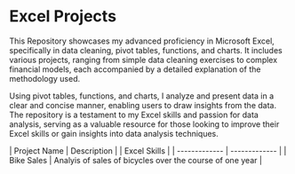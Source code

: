 # Excel Projects

This Repository showcases my advanced proficiency in Microsoft Excel, specifically in data cleaning, pivot tables, functions, and charts. It includes various projects, ranging from simple data cleaning exercises to complex financial models, each accompanied by a detailed explanation of the methodology used.

Using pivot tables, functions, and charts, I analyze and present data in a clear and concise manner, enabling users to draw insights from the data. The repository is a testament to my Excel skills and passion for data analysis, serving as a valuable resource for those looking to improve their Excel skills or gain insights into data analysis techniques.

| Project Name  | Description |  | Excel Skills |
| ------------- | ------------- |
| Bike Sales    | Analyis of sales of bicycles over the course of one year  |


